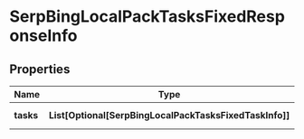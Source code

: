 # SerpBingLocalPackTasksFixedResponseInfo


## Properties

| Name | Type | Description | Notes |
|------------ | ------------- | ------------- | -------------|
**tasks** | **List[Optional[SerpBingLocalPackTasksFixedTaskInfo]]** | array of tasks |[optional]|
